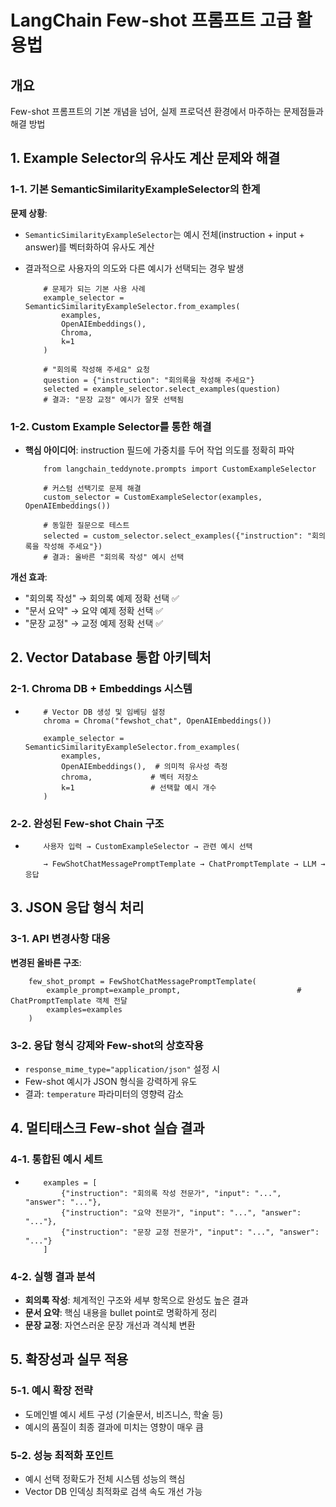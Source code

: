 # LangChain Few-shot 프롬프트 고급 활용법

## 개요
Few-shot 프롬프트의 기본 개념을 넘어, 실제 프로덕션 환경에서 마주하는 문제점들과 해결 방법

## 1. Example Selector의 유사도 계산 문제와 해결

### 1-1. 기본 SemanticSimilarityExampleSelector의 한계

**문제 상황**: 
- `SemanticSimilarityExampleSelector`는 예시 전체(instruction + input + answer)를 벡터화하여 유사도 계산
- 결과적으로 사용자의 의도와 다른 예시가 선택되는 경우 발생

    ```<python>
        # 문제가 되는 기본 사용 사례
        example_selector = SemanticSimilarityExampleSelector.from_examples(
            examples, 
            OpenAIEmbeddings(), 
            Chroma, 
            k=1
        )

        # "회의록 작성해 주세요" 요청
        question = {"instruction": "회의록을 작성해 주세요"}
        selected = example_selector.select_examples(question)
        # 결과: "문장 교정" 예시가 잘못 선택됨
    ```

### 1-2. Custom Example Selector를 통한 해결
- **핵심 아이디어**: instruction 필드에 가중치를 두어 작업 의도를 정확히 파악
 
    ```<python>
        from langchain_teddynote.prompts import CustomExampleSelector

        # 커스텀 선택기로 문제 해결
        custom_selector = CustomExampleSelector(examples, OpenAIEmbeddings())

        # 동일한 질문으로 테스트
        selected = custom_selector.select_examples({"instruction": "회의록을 작성해 주세요"})
        # 결과: 올바른 "회의록 작성" 예시 선택
    ```

**개선 효과**:
- "회의록 작성" → 회의록 예제 정확 선택 ✅
- "문서 요약" → 요약 예제 정확 선택 ✅
- "문장 교정" → 교정 예제 정확 선택 ✅

## 2. Vector Database 통합 아키텍처

### 2-1. Chroma DB + Embeddings 시스템
- 
    ```<python>
        # Vector DB 생성 및 임베딩 설정
        chroma = Chroma("fewshot_chat", OpenAIEmbeddings())

        example_selector = SemanticSimilarityExampleSelector.from_examples(
            examples,
            OpenAIEmbeddings(),  # 의미적 유사성 측정
            chroma,             # 벡터 저장소
            k=1                 # 선택할 예시 개수
        )
    ```

### 2-2. 완성된 Few-shot Chain 구조
- 
    ```
        사용자 입력 → CustomExampleSelector → 관련 예시 선택 

        → FewShotChatMessagePromptTemplate → ChatPromptTemplate → LLM → 응답
    ```

## 3. JSON 응답 형식 처리

### 3-1. API 변경사항 대응

**변경된 올바른 구조**:

```<python>
    few_shot_prompt = FewShotChatMessagePromptTemplate(
        example_prompt=example_prompt,                          # ChatPromptTemplate 객체 전달
        examples=examples
    )
```

### 3-2. 응답 형식 강제와 Few-shot의 상호작용

- `response_mime_type="application/json"` 설정 시
- Few-shot 예시가 JSON 형식을 강력하게 유도
- 결과: `temperature` 파라미터의 영향력 감소

## 4. 멀티태스크 Few-shot 실습 결과

### 4-1. 통합된 예시 세트
- 
    ```<python>
        examples = [
            {"instruction": "회의록 작성 전문가", "input": "...", "answer": "..."},
            {"instruction": "요약 전문가", "input": "...", "answer": "..."},  
            {"instruction": "문장 교정 전문가", "input": "...", "answer": "..."}
        ]
    ```

### 4-2. 실행 결과 분석

- **회의록 작성**: 체계적인 구조와 세부 항목으로 완성도 높은 결과
- **문서 요약**: 핵심 내용을 bullet point로 명확하게 정리
- **문장 교정**: 자연스러운 문장 개선과 격식체 변환

## 5. 확장성과 실무 적용

### 5-1. 예시 확장 전략
- 도메인별 예시 세트 구성 (기술문서, 비즈니스, 학술 등)
- 예시의 품질이 최종 결과에 미치는 영향이 매우 큼

### 5-2. 성능 최적화 포인트
- 예시 선택 정확도가 전체 시스템 성능의 핵심
- Vector DB 인덱싱 최적화로 검색 속도 개선 가능
